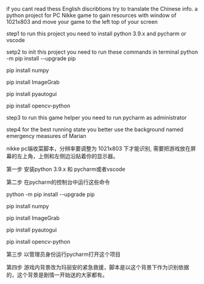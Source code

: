 if you cant read thess English discribtions try to translate the Chinese info.
a python project for PC Nikke game to gain resources with window of 1021x803 and move your game to the left top of your screen

step1
to run this project you need to install python 3.9.x and pycharm or vscode

setp2
to init this project you need to run these commands in terminal
python -m pip install --upgrade pip

pip install numpy

pip install ImageGrab

pip install pyautogui

pip install opencv-python    

step3
to run this game helper you need to run pycharm as administrator

step4
for the best running state you better use the background named emergency measures of Marian


nikke pc端收菜脚本，分辨率要调整为 1021x803 下才能识别, 需要把游戏放在屏幕的左上角，上侧和左侧边沿贴着你的显示器。 

第一步
安装python 3.9.x 和 pycharm或者vscode

第二步
在pycharm的控制台中运行这些命令

python -m pip install --upgrade pip

pip install numpy

pip install ImageGrab

pip install pyautogui

pip install opencv-python    

第三步
以管理员身份运行pycharm打开这个项目

第四步
游戏内背景改为玛丽安的紧急救援，脚本是以这个背景下作为识别依据的，这个背景是剧情一开始送的大家都有。

